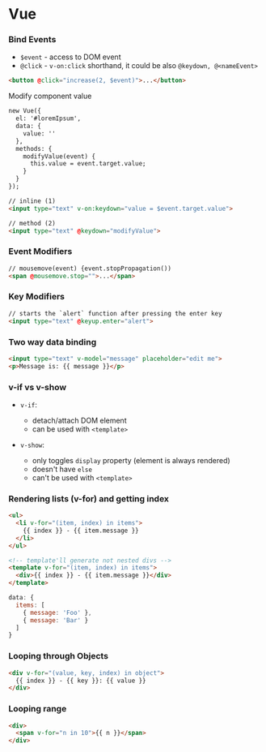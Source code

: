 # Vue

### Bind Events

- `$event` - access to DOM event
- `@click` - `v-on:click` shorthand, it could be also `@keydown, @<nameEvent>`

```html
<button @click="increase(2, $event)">...</button>
```

Modify component value

```html
new Vue({
  el: '#loremIpsum',
  data: {
    value: ''
  },
  methods: {
    modifyValue(event) {
      this.value = event.target.value;
    }
  }
});

// inline (1)
<input type="text" v-on:keydown="value = $event.target.value">

// method (2)
<input type="text" @keydown="modifyValue">
```

### Event Modifiers

```html
// mousemove(event) {event.stopPropagation())
<span @mousemove.stop="">...</span>
```

### Key Modifiers

```html
// starts the `alert` function after pressing the enter key
<input type="text" @keyup.enter="alert">
```

### Two way data binding

```html
<input type="text" v-model="message" placeholder="edit me">
<p>Message is: {{ message }}</p>
```

### v-if vs v-show

- `v-if`:
  - detach/attach DOM element
  - can be used with `<template>`
  
- `v-show`:
  - only toggles `display` property (element is always rendered)
  - doesn't have `else`
  - can't be used with `<template>`

### Rendering lists (v-for) and getting index

```html
<ul>
  <li v-for="(item, index) in items">
    {{ index }} - {{ item.message }}
  </li>
</ul>

<!-- template'll generate not nested divs -->
<template v-for="(item, index) in items">
  <div>{{ index }} - {{ item.message }}</div>
</template>
```

```js
data: {
  items: [
    { message: 'Foo' },
    { message: 'Bar' }
  ]
}
```

### Looping through Objects

```html
<div v-for="(value, key, index) in object">
  {{ index }} - {{ key }}: {{ value }}
</div>
```

### Looping range

```html
<div>
  <span v-for="n in 10">{{ n }}</span>
</div>
```
